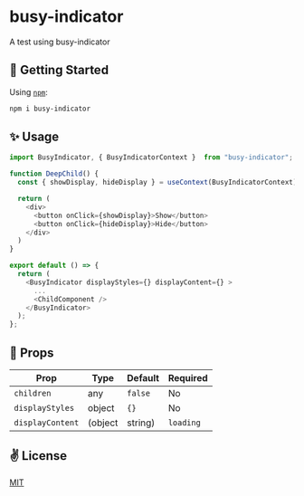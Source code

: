 # busy-indicator

A test using busy-indicator

## 🚀 Getting Started

Using [`npm`]():

```bash
npm i busy-indicator
```

## ✨ Usage

```javascript
import BusyIndicator, { BusyIndicatorContext }  from "busy-indicator";

function DeepChild() {
  const { showDisplay, hideDisplay } = useContext(BusyIndicatorContext);

  return (
    <div>
      <button onClick={showDisplay}>Show</button>
      <button onClick={hideDisplay}>Hide</button>
    </div>
  )
}

export default () => {
  return (
    <BusyIndicator displayStyles={} displayContent={} >
      ...
      <ChildComponent />
    </BusyIndicator>
  );
};
```

## 📌 Props

Prop                  | Type     | Default                   | Required
--------------------- | -------- | ------------------------- | --------
`children`|any|`false`|No
`displayStyles`|object|`{}`|No
`displayContent`|(object|string)|`loading`|No

## ✌️ License
[MIT](https://opensource.org/licenses/MIT)
